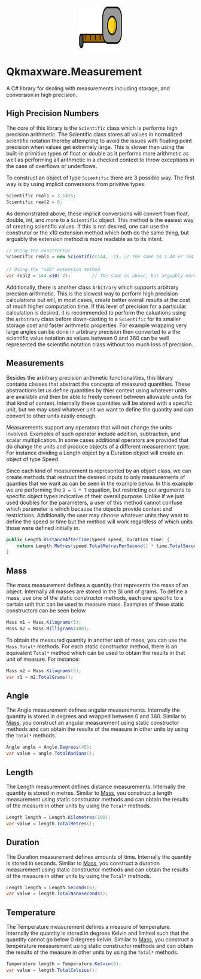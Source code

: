 <p align="center">
  <img width="120" height="120" src="logo.svg">
</p>

# Qkmaxware.Measurement
A C# library for dealing with measurements including storage, and conversion in high precision.

## High Precision Numbers
The core of this library is the `Scientific` class which is performs high precision arithmetic. The Scientific class stores all values in normalized scientific notation thereby attempting to avoid the issues with floating point precision when values get extremely large. This is slower than using the built-in primitive types of float or double as it performs more arithmetic as well as performing all arithmetic in a checked context to throw exceptions in the case of overflows or underflows. 

To construct an object of type `Scientific` there are 3 possible way. The first way is by using implicit conversions from privitive types.
```cs
Scientific real1 = 3.1415;
Scientific real2 = 8;
```
As demonstrated above, these implicit conversions will convert from float, double, int, and more to a `Scientific` object. This method is the easiest way of creating scientific values. If this is not desired, one can use the construtor or the x10 extension method which both do the same thing, but arguably the extension method is more readable as to its intent.
```cs
// Using the constructor
Scientific real1 = new Scientific(144, -2); // The same as 1.44 or 144 x 10^-2

// Using the "x10" extention method
var real2 = 144.x10(-2);        // The same as above, but arguably more readable 
```

Additionally, there is another class `Arbitrary` which supports arbitrary precsion arithmetic. This is the slowest way to perform high precision calculations but will, in most cases, create better overall results at the cost of much higher computation time. If this level of precision for a particular calculation is desired, it is recommended to perform the caluations using the `Arbitrary` class before down-casting to a `Scientific` for its smaller storage cost and faster arithmetic properties. For example wrapping very large angles can be done in arbitrary precision then converted to a the scientific value notation as values between 0 and 360 can be well represented the scientific notation class without too much loss of precision.

## Measurements
Besides the arbitrary precision arithmetic functionalities, this library contains classes that abstract the concepts of measured quantities. These abstractions let us define quantities by thier context using whatever units are available and then be able to freely convert between allowable units for that kind of context. Internally these quantities will be stored with a specific unit, but we may used whatever unit we want to define the quantity and can convert to other units easily enough.

Measurements support any operators that will not change the units involved. Examples of such operator include addition, subtraction, and scalar multiplication. In some cases additional operators are provided that do change the units and produce objects of a different measurement type. For instance dividing a Length object by a Duration object will create an object of type Speed. 

Since each kind of measurement is represented by an object class, we can create methods that restruct the desired inputs to only measurements of quanties that we want as can be seen in the example below. In this example we are performing the `D = S * T` equation, but restricting our arguments to specific object types indicative of their overall purpose. Unlike if we just used doubles for the parameters, a user of this method cannot confuse which parameter is which because the objects provide context and restrictions. Additionally the user may choose whatever units they want to define the speed or time but the method will work regardless of which units those were defined initially in. 

```cs
public Length DistanceAfterTime(Speed speed, Duration time) {
    return Length.Metres(speed.TotalMetresPerSecond() * time.TotalSeconds());
}
```

## Mass
The mass measurement defines a quantity that represents the mass of an object. Internally all masses are stored in the SI unit of grams. To define a mass, use one of the static constructor methods, each one specific to a certain unit that can be used to measure mass. Examples of these static constructors can be seen below.

```cs
Mass m1 = Mass.Kilograms(5);
Mass m2 = Mass.Milligrams(400);
```

To obtain the measured quantity in another unit of mass, you can use the `Mass.Total*` methods. For each static constructor method, there is an equivalent `Total*` method which can be used to obtain the results in that unit of measure. For instance:

```cs
Mass m2 = Mass.Kilograms(5);
var r1 = m2.TotalGrams();
```

## Angle
The Angle measurement defines angular measurements. Internally the quantity is stored in degrees and wrapped between 0 and 360. Similar to [Mass](#mass), you construct an angular measurement using static constructor methods and can obtain the results of the measure in other units by using the `Total*` methods. 

```cs
Angle angle = Angle.Degrees(45);
var value = angle.TotalRadians();
```

## Length
The Length measurement defines distance measurements. Internally the quantity is stored in metres. Similar to [Mass](#mass), you construct a length measurement using static constructor methods and can obtain the results of the measure in other units by using the `Total*` methods.

```cs
Length length = Length.Kilometres(100);
var value = length.TotalMetres();
```

## Duration
The Duration measurement defines amounts of time. Internally the quantity is stored in seconds. Similar to [Mass](#mass), you construct a duration measurement using static constructor methods and can obtain the results of the measure in other units by using the `Total*` methods.

```cs
Length length = Length.Seconds(6);
var value = length.TotalNanoseconds();
```

## Temperature
The Temperature measurement defines a measure of temperature. Internally the quantity is stored in degrees Kelvin and limited such that the quantity cannot go below 0 degrees kelvin. Similar to [Mass](#mass), you construct a temperature measurement using static constructor methods and can obtain the results of the measure in other units by using the `Total*` methods.

```cs
Temperature length = Temperature.Kelvin(6);
var value = length.TotalCelsius();
```
